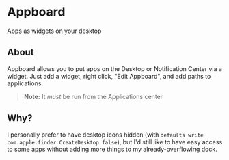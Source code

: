 # Appboard

Apps as widgets on your desktop 

## About

Appboard allows you to put apps on the Desktop or Notification Center via a widget. Just add a widget, right click, "Edit Appboard", and add paths to applications.

> **Note:** It _must_ be run from the Applications center

## Why?

I personally prefer to have desktop icons hidden (with `defaults write com.apple.finder CreateDesktop false`), but I'd still like to have easy access to some apps without adding more things to my already-overflowing dock.
